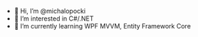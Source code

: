 - 👋 Hi, I’m @michalopocki
- 👀 I’m interested in C#/.NET
- 🌱 I’m currently learning WPF MVVM, Entity Framework Core

<!---
michalopocki/michalopocki is a ✨ special ✨ repository because its `README.md` (this file) appears on your GitHub profile.
You can click the Preview link to take a look at your changes.
--->
